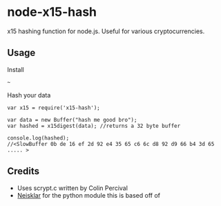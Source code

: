 node-x15-hash
===============

x15 hashing function for node.js. Useful for various cryptocurrencies.

Usage
-----

Install

    ~


Hash your data

    var x15 = require('x15-hash');

    var data = new Buffer("hash me good bro");
    var hashed = x15digest(data); //returns a 32 byte buffer

    console.log(hashed);
    //<SlowBuffer 0b de 16 ef 2d 92 e4 35 65 c6 6c d8 92 d9 66 b4 3d 65 ..... >

Credits
-------

* Uses scrypt.c written by Colin Percival
* [Neisklar](https://github.com/Neisklar/quarkcoin-hash-python) for the python module this is based off of

